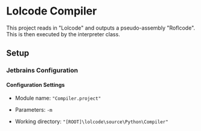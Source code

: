 # Lolcode Compiler

This project reads in "Lolcode" and outputs a pseudo-assembly "Roflcode". This is then executed by the interpreter class.

## Setup

### Jetbrains Configuration

#### Configuration Settings

- Module name: `"Compiler.project"`

- Parameters: `-m`

- Working directory: `"[ROOT]\lolcode\source\Python\Compiler"`